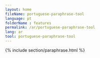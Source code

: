 ```yaml
---
layout: home
fileName: portuguese-paraphrase-tool
language: pt
folderName : features
permalink: /ar/portuguese-paraphrase-tool
lang: ar
tool: portuguese-paraphrase-tool
---
```

{% include section/paraphrase.html %}